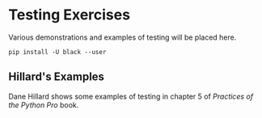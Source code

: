 # Testing Exercises

Various demonstrations and examples of testing will be placed here.

`pip install -U black --user`

## Hillard's Examples

Dane Hillard shows some examples of testing in chapter 5 of *Practices of the Python Pro* book.
